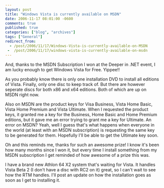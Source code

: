 ```yaml
---
layout: post
title: "Windows Vista is currently available on MSDN"
date: 2006-11-17 08:01:00 -0600
comments: true
published: true
categories: ["blog", "archives"]
tags: ["General"]
redirect_from: 
  - /post/2006/11/17/Windows-Vista-is-currently-available-on-MSDN
 -  /post/2006/11/17/windows-vista-is-currently-available-on-msdn
---
```

<!-- more -->
<P>And, thanks to the MSDN Subscription I won at the Deeper in .NET event, I am lucky enough to get Windows Vista for Free. Yippee!!</P>
<P>As you probably know there is only one installation DVD to install all editions of Vista. Finally, only one disc to keep track of. But there are however seperate discs for both x86 and x64 editions. Both of which are up on MSDN right now.</P>
<P>Also on MSDN are the product keys for Visa Business, Vista Home Basic, Vista Home Premium and Vista Ultimate. When I requested the product keys, it granted me a key for the Business, Home Basic and Home Premium editions, but it gave me an error trying to grant me a key for Ultimate. An error on MSDN? Yeah, well I guess that's what happens when everyone in the world (at least with an MSDN subscription) is requesting the same key to be generated for them. Hopefully I'll be able to get the Ultimate key soon.</P>
<P>Oh and this reminds me, thanks for such an awesome prize! I know it's been how many months since I won it, but every time I install something from my MSDN subscription I get reminded of how awesome of a prize this was.</P>
<P>I have a brand new Athlon 64 X2 system&nbsp;that's waiting for Vista. It handles Vista Beta 2 (I don't have a disc with RC2 on it) great, so I can't wait to see how the RTM handles. I'll post an update on how the installation goes as soon as I get to installing it.</P>
